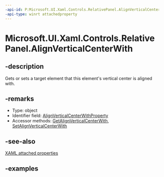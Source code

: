 ```yaml
---
-api-id: P:Microsoft.UI.Xaml.Controls.RelativePanel.AlignVerticalCenterWith
-api-type: winrt attachedproperty
---
```


# Microsoft.UI.Xaml.Controls.RelativePanel.AlignVerticalCenterWith

<!--
see GetAlignVerticalCenterWith, and SetAlignVerticalCenterWith
-->


## -description

Gets or sets a target element that this element's vertical center is aligned with.

## -remarks

<ul><li>Type: object</li><li>Identifier field: <a href="/uwp/api/windows.ui.xaml.controls.relativepanel.alignverticalcenterwithproperty">AlignVerticalCenterWithProperty</a></li><li>Accessor methods: <a href="/uwp/api/windows.ui.xaml.controls.relativepanel.getalignverticalcenterwith">GetAlignVerticalCenterWith</a>, <a href="/uwp/api/windows.ui.xaml.controls.relativepanel.setalignverticalcenterwith">SetAlignVerticalCenterWith</a></li></ul>

## -see-also

[XAML attached properties](/windows/uwp/xaml-platform/attached-properties-overview)

## -examples


